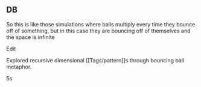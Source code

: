 ## DB

So this is like those simulations where balls multiply every time they bounce off of something, but in this case they are bouncing off of themselves and the space is infinite

Edit

Explored recursive dimensional [[Tags/pattern]]s through bouncing ball metaphor.

5s